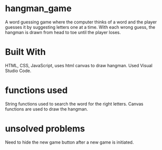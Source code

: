 # hangman_game
A word guessing game where the computer thinks of a word and the player guesses it by
suggesting letters one at a time. With each wrong guess, the hangman is drawn from
head to toe until the player loses.

# Built With
HTML, CSS, JavaScript, uses html canvas to draw hangman. Used Visual Studio Code.

# functions used
String functions used to search the word for the right letters. Canvas functions are used to draw the hangman.

# unsolved problems
Need to hide the new game button after a new game is initiated.